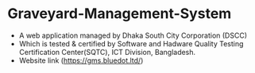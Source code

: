 # Graveyard-Management-System
- A web application managed by Dhaka South City Corporation (DSCC)
- Which is tested & certified by Software and Hadware Quality Testing Certification Center(SQTC), ICT Division, Bangladesh.
- Website link (https://gms.bluedot.ltd/)

